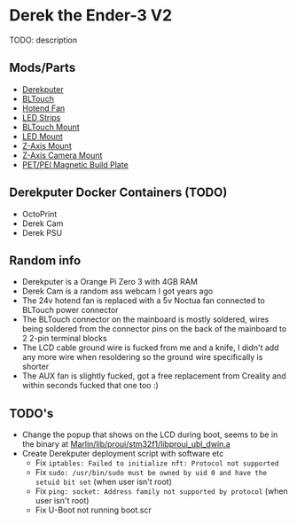 # Derek the Ender-3 V2

TODO: description

## Mods/Parts
* [Derekputer](https://www.aliexpress.com/item/1005005785846814.html)
* [BLTouch](https://www.123-3d.co.uk/Antclabs-BLTouch-Auto-Bed-Levelling-Sensor-v3-1-BLTOUCH-i3640-t19122.html)
* [Hotend Fan](https://amzn.eu/d/3sNrajx)
* [LED Strips](https://www.aliexpress.com/item/1005003279313941.html)
* [BLTouch Mount](./Models/BLTouch%20Mount.stl)
* [LED Mount](./Models/LED%20Mount.stl)
* [Z-Axis Mount](./Models/Z-Axis%20Mount%20(+-0.2mm).stl)
* [Z-Axis Camera Mount](./Models/Z-Axis%20Camera%20Mount%20(+-0.2mm).stl)
* [PET/PEI Magnetic Build Plate](https://www.aliexpress.com/item/1005005536007858.html)

## Derekputer Docker Containers (TODO)
* OctoPrint
* Derek Cam
* Derek PSU

## Random info
* Derekputer is a Orange Pi Zero 3 with 4GB RAM
* Derek Cam is a random ass webcam I got years ago
* The 24v hotend fan is replaced with a 5v Noctua fan connected to BLTouch power connector
* The BLTouch connector on the mainboard is mostly soldered, wires being soldered from the connector pins on the back of the mainboard to 2 2-pin terminal blocks
* The LCD cable ground wire is fucked from me and a knife, I didn't add any more wire when resoldering so the ground wire specifically is shorter
* The AUX fan is slightly fucked, got a free replacement from Creality and within seconds fucked that one too :)

## TODO's
* Change the popup that shows on the LCD during boot, seems to be in the binary at [Marlin/lib/proui/stm32f1/libproui_ubl_dwin.a](https://github.com/Lyall-A/Derek-Firmware/tree/main/Marlin/lib/proui/stm32f1/libproui_ubl_dwin.a)
* Create Derekputer deployment script with software etc
  * Fix `iptables: Failed to initialize nft: Protocol not supported`
  * Fix `sudo: /usr/bin/sudo must be owned by uid 0 and have the setuid bit set` (when user isn't root)
  * Fix `ping: socket: Address family not supported by protocol` (when user isn't root)
  * Fix U-Boot not running boot.scr